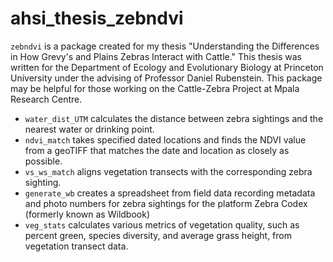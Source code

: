 # ahsi_thesis_zebndvi
`zebndvi` is a package created for my thesis "Understanding the Differences in How Grevy's and Plains Zebras Interact with Cattle." This thesis was written for the Department of Ecology and Evolutionary Biology at Princeton University under the advising of Professor Daniel Rubenstein. This package may be helpful for those working on the Cattle-Zebra Project at Mpala Research Centre.

* `water_dist_UTM` calculates the distance between zebra sightings and the nearest water or drinking point.
* `ndvi_match` takes specified dated locations and finds the NDVI value from a geoTIFF that matches the date and location as closely as possible.
* `vs_ws_match` aligns vegetation transects with the corresponding zebra sighting.
* `generate_wb` creates a spreadsheet from field data recording metadata and photo numbers for zebra sightings for the platform Zebra Codex (formerly known as Wildbook)
* `veg_stats` calculates various metrics of vegetation quality, such as percent green, species diversity, and average grass height, from vegetation transect data.
